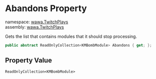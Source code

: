 # Abandons Property

namespace: [wawa\.TwitchPlays](../../wawa.TwitchPlays.md)<br />
assembly: [wawa\.TwitchPlays](../../../wawa.TwitchPlays.md)

Gets the list that contains modules that it should stop processing\.

```csharp
public abstract ReadOnlyCollection<KMBombModule> Abandons { get; };
```

## Property Value

`ReadOnlyCollection<KMBombModule>`

